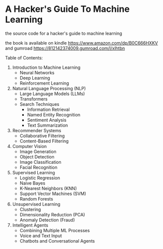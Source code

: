 # A Hacker's Guide To Machine Learning
the source code for a hacker's guide to machine learning

the book is available on kindle https://www.amazon.com/dp/B0C666HXKV and 
gumroad https://812142374009.gumroad.com/l/xlhtbn

Table of Contents:

1. Introduction to Machine Learning
   - Neural Networks
   - Deep Learning
   - Reinforcement Learning
2. Natural Language Processing (NLP)
   - Large Language Models (LLMs)
   - Transformers
   - Search Techniques
      - Information Retrieval
      - Named Entity Recognition
      - Sentiment Analysis
      - Text Summarization
3. Recommender Systems
   - Collaborative Filtering
   - Content-Based Filtering
4. Computer Vision
   - Image Generation
   - Object Detection
   - Image Classification
   - Facial Recognition
5. Supervised Learning
   - Logistic Regression
   - Naive Bayes
   - K-Nearest Neighbors (KNN)
   - Support Vector Machines (SVM)
   - Random Forests
6. Unsupervised Learning
   - Clustering
   - Dimensionality Reduction (PCA)
   - Anomaly Detection (Fraud)
7. Intelligent Agents
   - Combining Multiple ML Processes
   - Voice and Text Input
   - Chatbots and Conversational Agents
